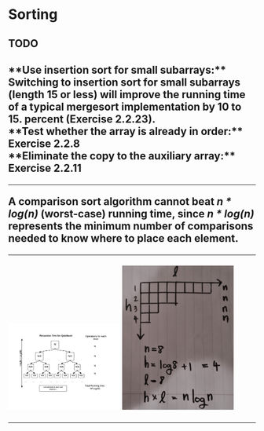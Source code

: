 # Sorting
<h2>TODO<h2>
**Use insertion sort for small subarrays:** 
Switching to insertion sort for small subarrays (length 15 or less) will improve the running time of a typical mergesort implementation by 10 to 15.
percent (Exercise 2.2.23).<br>
**Test whether the array is already in order:** Exercise 2.2.8 <br>
**Eliminate the copy to the auxiliary array:** Exercise 2.2.11 <br>
<hr>
A comparison sort algorithm cannot beat <strong><i>n * log(n)</i></strong> (worst-case) running time, since <strong><i>n * log(n)</i></strong> represents the minimum number of comparisons needed to know where to place each element.
<hr>
<img src="./RecursionTree.png" width="45%" height="auto">
<img src="./RecursiveDivideAndConquer.jpg" width="45%" height="auto">
<hr>

